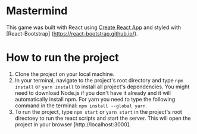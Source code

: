# Mastermind

This game was built with React using [Create React App](https://github.com/facebook/create-react-app) and styled with [React-Bootstrap] (https://react-bootstrap.github.io/).

# How to run the project

1. Clone the project on your local machine.
2. In your terminal, navigate to the project's root directory and type `npm install` or `yarn install` to install all project's dependencies.
   You might need to download Node.js if you don't have it already and it will automatically install npm.
   For yarn you need to type the following command in the terminal: `npm install --global yarn`.
3. To run the project, type `npm start` or `yarn start` in the project's root directoey to run the react scripts and start the server.
   This will open the project in your browser [http://localhost:3000].
